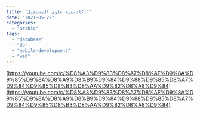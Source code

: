 ```yaml
---
title: 'أكاديمية علوم المستقبل"'
date: "2021-05-22"
categories:
  - "arabic"
tags:
  - "database"
  - "db"
  - "mobile-development"
  - "web"
---
```


[https://youtube.com/c/%D8%A3%D9%83%D8%A7%D8%AF%D9%8A%D9%85%D9%8A%D8%A9%D8%B9%D9%84%D9%88%D9%85%D8%A7%D9%84%D9%85%D8%B3%D8%AA%D9%82%D8%A8%D9%84](https://youtube.com/c/%D8%A3%D9%83%D8%A7%D8%AF%D9%8A%D9%85%D9%8A%D8%A9%D8%B9%D9%84%D9%88%D9%85%D8%A7%D9%84%D9%85%D8%B3%D8%AA%D9%82%D8%A8%D9%84)
